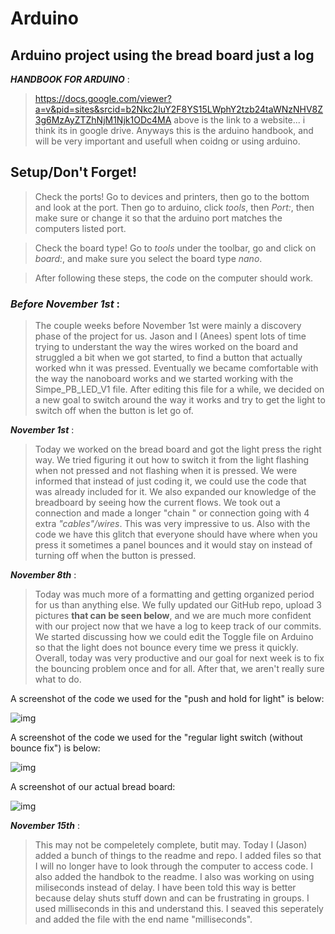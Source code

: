 # Arduino


## Arduino project using the bread board just a log
_**HANDBOOK FOR ARDUINO**_ : 
  
>https://docs.google.com/viewer?a=v&pid=sites&srcid=b2Nkc2IuY2F8YS15LWphY2tzb24taWNzNHV8Z3g6MzAyZTZhNjM1Njk1ODc4MA
above is the link to a website... i think its in google drive. Anyways this is the arduino handbook, and will be very important and usefull when coidng or using arduino.
## Setup/Don't Forget!
>Check the ports! Go to devices and printers, then go to the bottom and look at the port. Then go to arduino, click _tools_, then _Port:_, then make sure or change it so that the arduino port matches the computers listed port.

>Check the board type! Go to _tools_ under the toolbar, go and click on _board:_, and make sure you select the board type _nano_.

>After following these steps, the code on the computer should work.


### _Before November 1st_ : 

>The couple weeks before November 1st were mainly a discovery phase of the project for us. Jason and I (Anees) spent lots of time trying to understant the way the wires worked on the board and struggled a bit when we got started, to find a button that actually worked whn it was pressed. Eventually we became comfortable with the way the nanoboard works and we started working with the Simpe_PB_LED_V1 file. After editing this file for a while, we decided on a new goal to switch around the way it works and try to get the light to switch off when the button is let go of.

_**November 1st**_ : 

>Today we worked on the bread board and got the light press the right way. We tried figuring it out how to switch it from the light flashing when not pressed and not flashing when it is pressed. We were informed that instead of just coding it, we could use the code that was already included for it. We also expanded our knowledge of the breadboard by seeing how the current flows. We took out a connection and made a longer "chain " or connection going with 4 extra _"cables"/wires_. This was very impressive to us. Also with the code we have this glitch that everyone should have where when you press it sometimes a panel bounces and it would stay on instead of turning off when the button is pressed.  

_**November 8th**_ : 

>Today was much more of a formatting and getting organized period for us than anything else. We fully updated our GitHub repo, upload 3 pictures **that can be seen below**, and we are much more confident with our project now that we have a log to keep track of our commits. We started discussing how we could edit the Toggle file on Arduino so that the light does not bounce every time we press it quickly. Overall, today was very productive and our goal for next week is to fix the bouncing problem once and for all. After that, we aren't really sure what to do.

A screenshot of the code we used for the "push and hold for light" is below:

![img](https://github.com/JNGUY5/Arduino/blob/master/Jj2VFO.jpg)

A screenshot of the code we used for the "regular light switch (without bounce fix") is below:

![img](https://github.com/JNGUY5/Arduino/blob/master/Xxj8QN.jpg)

A screenshot of our actual bread board:

![img](https://github.com/JNGUY5/Arduino/blob/master/H9oz7l.jpg)


_**November 15th**_ : 

>This may not be compeletely complete, butit may. Today I (Jason) added a bunch of things to the readme and repo. I added files so that I will no longer have to look through the computer to access code. I also added the handbok to the readme. I also was working on using miliseconds instead of delay. I have been told this way is better because delay shuts stuff down and can be frustrating in groups. I used milliseconds in this and understand this. I seaved this seperately and added the file with the end name "milliseconds".




